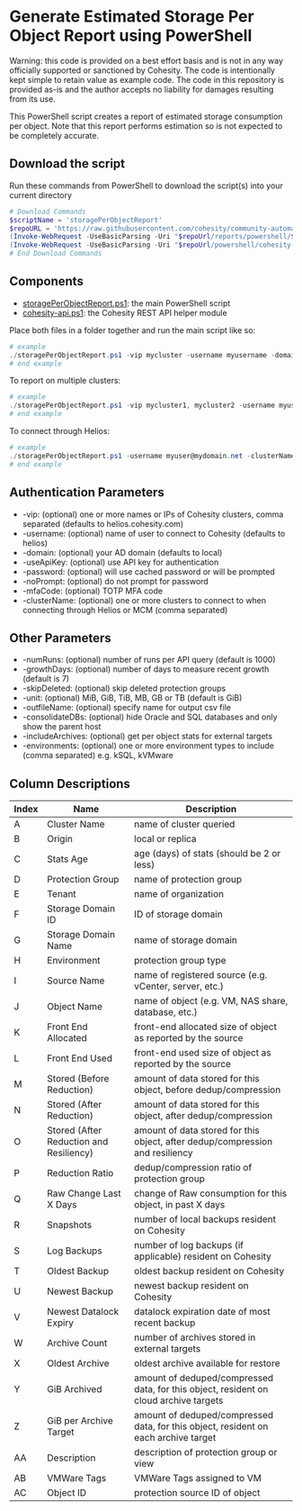 # Generate Estimated Storage Per Object Report using PowerShell

Warning: this code is provided on a best effort basis and is not in any way officially supported or sanctioned by Cohesity. The code is intentionally kept simple to retain value as example code. The code in this repository is provided as-is and the author accepts no liability for damages resulting from its use.

This PowerShell script creates a report of estimated storage consumption per object. Note that this report performs estimation so is not expected to be completely accurate.

## Download the script

Run these commands from PowerShell to download the script(s) into your current directory

```powershell
# Download Commands
$scriptName = 'storagePerObjectReport'
$repoURL = 'https://raw.githubusercontent.com/cohesity/community-automation-samples/main'
(Invoke-WebRequest -UseBasicParsing -Uri "$repoUrl/reports/powershell/$scriptName/$scriptName.ps1").content | Out-File "$scriptName.ps1"; (Get-Content "$scriptName.ps1") | Set-Content "$scriptName.ps1"
(Invoke-WebRequest -UseBasicParsing -Uri "$repoUrl/powershell/cohesity-api/cohesity-api.ps1").content | Out-File cohesity-api.ps1; (Get-Content cohesity-api.ps1) | Set-Content cohesity-api.ps1
# End Download Commands
```

## Components

* [storagePerObjectReport.ps1](https://raw.githubusercontent.com/cohesity/community-automation-samples/main/reports/powershell/storagePerObjectReport/storagePerObjectReport.ps1): the main PowerShell script
* [cohesity-api.ps1](https://raw.githubusercontent.com/cohesity/community-automation-samples/main/powershell/cohesity-api/cohesity-api.ps1): the Cohesity REST API helper module

Place both files in a folder together and run the main script like so:

```powershell
# example
./storagePerObjectReport.ps1 -vip mycluster -username myusername -domain mydomain.net
# end example
```

To report on multiple clusters:

```powershell
# example
./storagePerObjectReport.ps1 -vip mycluster1, mycluster2 -username myusername -domain mydomain.net
# end example
```

To connect through Helios:

```powershell
# example
./storagePerObjectReport.ps1 -username myuser@mydomain.net -clusterName mycluster1, mycluster2
# end example
```

## Authentication Parameters

* -vip: (optional) one or more names or IPs of Cohesity clusters, comma separated (defaults to helios.cohesity.com)
* -username: (optional) name of user to connect to Cohesity (defaults to helios)
* -domain: (optional) your AD domain (defaults to local)
* -useApiKey: (optional) use API key for authentication
* -password: (optional) will use cached password or will be prompted
* -noPrompt: (optional) do not prompt for password
* -mfaCode: (optional) TOTP MFA code
* -clusterName: (optional) one or more clusters to connect to when connecting through Helios or MCM (comma separated)

## Other Parameters

* -numRuns: (optional) number of runs per API query (default is 1000)
* -growthDays: (optional) number of days to measure recent growth (default is 7)
* -skipDeleted: (optional) skip deleted protection groups
* -unit: (optional) MiB, GiB, TiB, MB, GB or TB (default is GiB)
* -outfileName: (optional) specify name for output csv file
* -consolidateDBs: (optional) hide Oracle and SQL databases and only show the parent host
* -includeArchives: (optional) get per object stats for external targets
* -environments: (optional) one or more environment types to include (comma separated) e.g. kSQL, kVMware

## Column Descriptions

Index | Name | Description
--- | --- | ---
A | Cluster Name | name of cluster queried
B | Origin | local or replica
C | Stats Age | age (days) of stats (should be 2 or less)
D | Protection Group | name of protection group
E | Tenant | name of organization
F | Storage Domain ID | ID of storage domain
G | Storage Domain Name | name of storage domain
H | Environment | protection group type
I | Source Name | name of registered source (e.g. vCenter, server, etc.)
J | Object Name | name of object (e.g. VM, NAS share, database, etc.)
K | Front End Allocated | front-end allocated size of object as reported by the source
L | Front End Used | front-end used size of object as reported by the source
M | Stored (Before Reduction) | amount of data stored for this object, before dedup/compression
N | Stored (After Reduction) | amount of data stored for this object, after dedup/compression
O | Stored (After Reduction and Resiliency) | amount of data stored for this object, after dedup/compression and resiliency
P | Reduction Ratio | dedup/compression ratio of protection group
Q | Raw Change Last X Days | change of Raw consumption for this object, in past X days
R | Snapshots | number of local backups resident on Cohesity
S | Log Backups | number of log backups (if applicable) resident on Cohesity
T | Oldest Backup | oldest backup resident on Cohesity
U | Newest Backup | newest backup resident on Cohesity
V | Newest Datalock Expiry | datalock expiration date of most recent backup
W | Archive Count | number of archives stored in external targets
X | Oldest Archive | oldest archive available for restore
Y | GiB Archived | amount of deduped/compressed data, for this object, resident on cloud archive targets
Z | GiB per Archive Target | amount of deduped/compressed data, for this object, resident on each archive target
AA | Description | description of protection group or view
AB | VMWare Tags | VMWare Tags assigned to VM
AC | Object ID | protection source ID of object
